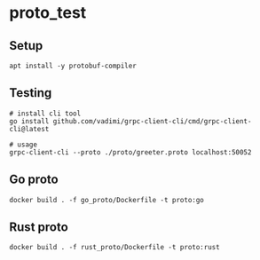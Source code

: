 # proto_test

## Setup

```shell
apt install -y protobuf-compiler
```

## Testing

```shell
# install cli tool
go install github.com/vadimi/grpc-client-cli/cmd/grpc-client-cli@latest

# usage
grpc-client-cli --proto ./proto/greeter.proto localhost:50052
```

## Go proto

```shell
docker build . -f go_proto/Dockerfile -t proto:go
```

## Rust proto

```shell
docker build . -f rust_proto/Dockerfile -t proto:rust
```
